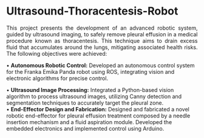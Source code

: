 # Ultrasound-Thoracentesis-Robot
<div style="text-align: justify;">
This project presents the development of an advanced robotic system, guided by ultrasound imaging, to safely remove pleural effusion in a medical procedure known as thoracentesis. This technique aims to drain excess fluid that accumulates around the lungs, mitigating associated health risks. The following objectives were achieved:
</div>

• **Autonomous Robotic Control:** Developed an autonomous control system for the Franka Emika Panda robot using ROS, integrating vision and electronic algorithms for precise control.  

• **Ultrasound Image Processing:** Integrated a Python-based vision algorithm to process ultrasound images, utilizing Canny detection and segmentation techniques to accurately target the pleural zone.  
• **End-Effector Design and Fabrication:** Designed and fabricated a novel robotic end-effector for pleural effusion treatment composed by a needle insertion mechanism and a fluid aspiration module. Developed the embedded electronics and implemented control using Arduino.  
